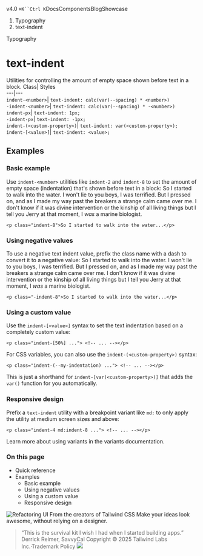 v4.0
`⌘K``Ctrl K`DocsComponentsBlogShowcase
  1. Typography
  2. text-indent


Typography
# text-indent
Utilities for controlling the amount of empty space shown before text in a block.
Class| Styles  
---|---  
`indent-<number>`| `text-indent: calc(var(--spacing) * <number>)`  
`-indent-<number>`| `text-indent: calc(var(--spacing) * -<number>)`  
`indent-px`| `text-indent: 1px;`  
`-indent-px`| `text-indent: -1px;`  
`indent-(<custom-property>)`| `text-indent: var(<custom-property>);`  
`indent-[<value>]`| `text-indent: <value>;`  
## Examples
### Basic example
Use `indent-<number>` utilities like `indent-2` and `indent-8` to set the amount of empty space (indentation) that's shown before text in a block:
So I started to walk into the water. I won't lie to you boys, I was terrified. But I pressed on, and as I made my way past the breakers a strange calm came over me. I don't know if it was divine intervention or the kinship of all living things but I tell you Jerry at that moment, I _was_ a marine biologist.
```
<p class="indent-8">So I started to walk into the water...</p>
```

### Using negative values
To use a negative text indent value, prefix the class name with a dash to convert it to a negative value:
So I started to walk into the water. I won't lie to you boys, I was terrified. But I pressed on, and as I made my way past the breakers a strange calm came over me. I don't know if it was divine intervention or the kinship of all living things but I tell you Jerry at that moment, I _was_ a marine biologist.
```
<p class="-indent-8">So I started to walk into the water...</p>
```

### Using a custom value
Use the `indent-[<value>]` syntax to set the text indentation based on a completely custom value:
```
<p class="indent-[50%] ..."> <!-- ... --></p>
```

For CSS variables, you can also use the `indent-(<custom-property>)` syntax:
```
<p class="indent-(--my-indentation) ..."> <!-- ... --></p>
```

This is just a shorthand for `indent-[var(<custom-property>)]` that adds the `var()` function for you automatically.
### Responsive design
Prefix a `text-indent` utility with a breakpoint variant like `md:` to only apply the utility at medium screen sizes and above:
```
<p class="indent-4 md:indent-8 ..."> <!-- ... --></p>
```

Learn more about using variants in the variants documentation.
### On this page
  * Quick reference
  * Examples
    * Basic example
    * Using negative values
    * Using a custom value
    * Responsive design


![Refactoring UI](https://tailwindcss.com/_next/image?url=%2F_next%2Fstatic%2Fmedia%2Fbook-promo.27d91093.png&w=256&q=75)
From the creators of Tailwind CSS
Make your ideas look awesome, without relying on a designer.
> “This is the survival kit I wish I had when I started building apps.”
> Derrick Reimer, SavvyCal
Copyright © 2025 Tailwind Labs Inc.·Trademark Policy
![](https://cdn.usefathom.com/?h=https%3A%2F%2Ftailwindcss.com&p=%2Fdocs%2Ftext-indent&r=&sid=PMFMDJGK&qs=%7B%7D&cid=50598437)
